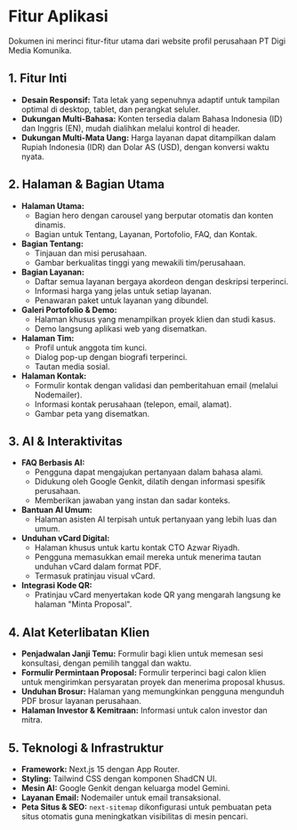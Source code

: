 # Fitur Aplikasi

Dokumen ini merinci fitur-fitur utama dari website profil perusahaan PT Digi Media Komunika.

## 1. Fitur Inti

- **Desain Responsif:** Tata letak yang sepenuhnya adaptif untuk tampilan optimal di desktop, tablet, dan perangkat seluler.
- **Dukungan Multi-Bahasa:** Konten tersedia dalam Bahasa Indonesia (ID) dan Inggris (EN), mudah dialihkan melalui kontrol di header.
- **Dukungan Multi-Mata Uang:** Harga layanan dapat ditampilkan dalam Rupiah Indonesia (IDR) dan Dolar AS (USD), dengan konversi waktu nyata.

## 2. Halaman & Bagian Utama

- **Halaman Utama:**
  - Bagian hero dengan carousel yang berputar otomatis dan konten dinamis.
  - Bagian untuk Tentang, Layanan, Portofolio, FAQ, dan Kontak.
- **Bagian Tentang:**
  - Tinjauan dan misi perusahaan.
  - Gambar berkualitas tinggi yang mewakili tim/perusahaan.
- **Bagian Layanan:**
  - Daftar semua layanan bergaya akordeon dengan deskripsi terperinci.
  - Informasi harga yang jelas untuk setiap layanan.
  - Penawaran paket untuk layanan yang dibundel.
- **Galeri Portofolio & Demo:**
  - Halaman khusus yang menampilkan proyek klien dan studi kasus.
  - Demo langsung aplikasi web yang disematkan.
- **Halaman Tim:**
  - Profil untuk anggota tim kunci.
  - Dialog pop-up dengan biografi terperinci.
  - Tautan media sosial.
- **Halaman Kontak:**
  - Formulir kontak dengan validasi dan pemberitahuan email (melalui Nodemailer).
  - Informasi kontak perusahaan (telepon, email, alamat).
  - Gambar peta yang disematkan.

## 3. AI & Interaktivitas

- **FAQ Berbasis AI:**
  - Pengguna dapat mengajukan pertanyaan dalam bahasa alami.
  - Didukung oleh Google Genkit, dilatih dengan informasi spesifik perusahaan.
  - Memberikan jawaban yang instan dan sadar konteks.
- **Bantuan AI Umum:**
  - Halaman asisten AI terpisah untuk pertanyaan yang lebih luas dan umum.
- **Unduhan vCard Digital:**
  - Halaman khusus untuk kartu kontak CTO Azwar Riyadh.
  - Pengguna memasukkan email mereka untuk menerima tautan unduhan vCard dalam format PDF.
  - Termasuk pratinjau visual vCard.
- **Integrasi Kode QR:**
  - Pratinjau vCard menyertakan kode QR yang mengarah langsung ke halaman "Minta Proposal".

## 4. Alat Keterlibatan Klien

- **Penjadwalan Janji Temu:** Formulir bagi klien untuk memesan sesi konsultasi, dengan pemilih tanggal dan waktu.
- **Formulir Permintaan Proposal:** Formulir terperinci bagi calon klien untuk mengirimkan persyaratan proyek dan menerima proposal khusus.
- **Unduhan Brosur:** Halaman yang memungkinkan pengguna mengunduh PDF brosur layanan perusahaan.
- **Halaman Investor & Kemitraan:** Informasi untuk calon investor dan mitra.

## 5. Teknologi & Infrastruktur

- **Framework:** Next.js 15 dengan App Router.
- **Styling:** Tailwind CSS dengan komponen ShadCN UI.
- **Mesin AI:** Google Genkit dengan keluarga model Gemini.
- **Layanan Email:** Nodemailer untuk email transaksional.
- **Peta Situs & SEO:** `next-sitemap` dikonfigurasi untuk pembuatan peta situs otomatis guna meningkatkan visibilitas di mesin pencari.
